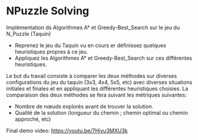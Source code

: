 # NPuzzle Solving
Implémentation ds Algorithmes A* et Greedy-Best_Search sur le jeu du N_Puzzle (Taquin)
- Reprenez le jeu du Taquin vu en cours er définissez quelques heuristiques propres à ce jeu.
- Appliquez les Algorithmes A* et Greedy-Best_Search sur ces différentes heuristiques.

Le but du travail consiste à comparer les deux méthodes sur diverses configurations du jeu du taquin (3x3, 4x4, 5x5, etc) avec diverses situations initiales et finales et en appliquant les différentes heuristiques choisies. La comparaison des deux méthodes se fera suivant les métriques suivantes:
- Nombre de nœuds explorés avant de trouver la solution.
- Qualité de la solution (longueur du chemin ; chemin optimal ou chemin approché, etc)

Final demo video: https://youtu.be/7Hiyu3MXU3k

